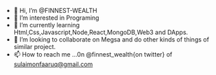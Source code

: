 - 👋 Hi, I’m @FINNEST-WEALTH
- 👀 I’m interested in Programing
- 🌱 I’m currently learning Html,Css,Javascript,Node,React,MongoDB,Web3 and DApps.
- 💞️ I’m looking to collaborate on Megsa and do other kinds of things of similar project.
- 📫 How to reach me ...0n @finnest_wealth{on twitter} of sulaimonfaaruq@gmail.com

<!---
FINNEST-WEALTH/FINNEST-WEALTH is a ✨ special ✨ repository because its `README.md` (this file) appears on your GitHub profile.
You can click the Preview link to take a look at your changes.
--->
